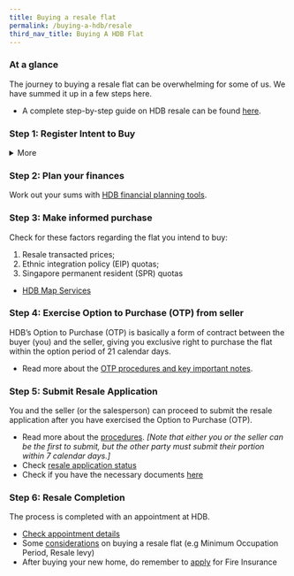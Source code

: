 ```yaml
---
title: Buying a resale flat
permalink: /buying-a-hdb/resale
third_nav_title: Buying A HDB Flat
---
```


### At a glance

The journey to buying a resale flat can be overwhelming for some of us. We have summed it up in a few steps here. 

- A complete step-by-step guide on HDB resale can be found [here](https://www.hdb.gov.sg/cs/infoweb/residential/buying-a-flat/resale/getting-started).

### Step 1: Register Intent to Buy
<details>
<summary>More</summary>

By registering your Intent to Buy, you will receive an instant assessment on your:
  - Eligibility to buy an HDB resale flat; 
  - Housing grants you are eligible for;
  - Eligibility for an HDB housing loan
</details>

### Step 2: Plan your finances

Work out your sums with [HDB financial planning tools](https://www.hdb.gov.sg/cs/infoweb/residential/financing-a-flat-purchase/step-by-step-guide-to-financial-planning).

### Step 3: Make informed purchase

Check for these factors regarding the flat you intend to buy:
1. Resale transacted prices;
2. Ethnic integration policy (EIP) quotas;
3. Singapore permanent resident (SPR) quotas

- [HDB Map Services](https://services2.hdb.gov.sg/web/fi10/emap.html)

### Step 4: Exercise Option to Purchase (OTP) from seller

HDB’s Option to Purchase (OTP) is basically a form of contract between the buyer (you) and the seller, giving you exclusive right to purchase the flat within the option period of 21 calendar days.

- Read more about the [OTP procedures and key important notes](https://www.hdb.gov.sg/cs/infoweb/residential/buying-a-flat/resale/option-to-purchase).

### Step 5: Submit Resale Application

You and the seller (or the salesperson) can proceed to submit the resale application after you have exercised the Option to Purchase (OTP).

- Read more about the [procedures](https://www.hdb.gov.sg/cs/infoweb/residential/buying-a-flat/resale/buying-process/application-procedure/resale-application). *[Note that either you or the seller can be the first to submit, but the other party must submit their portion within 7 calendar days.]*
- Check [resale application status](https://services2.hdb.gov.sg/webapp/BB31AWDashboardWeb/BB31PLogin.jsp)
- Check if you have the necessary documents [here](https://www.hdb.gov.sg/cs/infoweb/residential/buying-a-flat/resale/procedures/resale-application/additional-information-)

### Step 6: Resale Completion

The process is completed with an appointment at HDB.

- [Check appointment details](https://services2.hdb.gov.sg/webapp/BB31AWDashboardWeb/BB31PLogin.jsp)
- Some [considerations](https://www.hdb.gov.sg/cs/infoweb/residential/buying-a-flat/resale/conditions-after-buying) on buying a resale flat (e.g Minimum Occupation Period, Resale levy)
- After buying your new home, do remember to [apply](https://www.hdb.gov.sg/cs/infoweb/residential/living-in-an-hdb-flat/fire-insurance) for Fire Insurance
